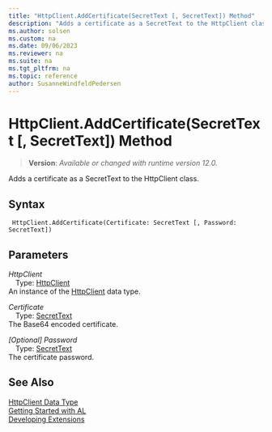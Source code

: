 ```yaml
---
title: "HttpClient.AddCertificate(SecretText [, SecretText]) Method"
description: "Adds a certificate as a SecretText to the HttpClient class."
ms.author: solsen
ms.custom: na
ms.date: 09/06/2023
ms.reviewer: na
ms.suite: na
ms.tgt_pltfrm: na
ms.topic: reference
author: SusanneWindfeldPedersen
---
```

[//]: # (START>DO_NOT_EDIT)
[//]: # (IMPORTANT:Do not edit any of the content between here and the END>DO_NOT_EDIT.)
[//]: # (Any modifications should be made in the .xml files in the ModernDev repo.)
# HttpClient.AddCertificate(SecretText [, SecretText]) Method
> **Version**: _Available or changed with runtime version 12.0._

Adds a certificate as a SecretText to the HttpClient class.


## Syntax
```AL
 HttpClient.AddCertificate(Certificate: SecretText [, Password: SecretText])
```
## Parameters
*HttpClient*  
&emsp;Type: [HttpClient](httpclient-data-type.md)  
An instance of the [HttpClient](httpclient-data-type.md) data type.  

*Certificate*  
&emsp;Type: [SecretText](../secrettext/secrettext-data-type.md)  
The Base64 encoded certificate.  

*[Optional] Password*  
&emsp;Type: [SecretText](../secrettext/secrettext-data-type.md)  
The certificate password.  



[//]: # (IMPORTANT: END>DO_NOT_EDIT)
## See Also
[HttpClient Data Type](httpclient-data-type.md)  
[Getting Started with AL](../../devenv-get-started.md)  
[Developing Extensions](../../devenv-dev-overview.md)